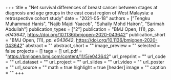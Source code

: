 +++
title = "Net survival differences of breast cancer between stages at diagnosis and age groups in the east coast region of West Malaysia: a retrospective cohort study"
date = "2021-05-18"
authors = ["Tengku Muhammad Hanis", "Najib Majdi Yaacob", "Suhaily Mohd Hairon", "Sarimah Abdullah"]
publication_types = ["2"]
publication = "BMJ Open, (11), _pp. e043642_, https://doi.org/10.1136/bmjopen-2020-043642"
publication_short = "BMJ Open, (11), _pp. e043642_, https://doi.org/10.1136/bmjopen-2020-043642"
abstract = ""
abstract_short = ""
image_preview = ""
selected = false
projects = []
tags = []
url_pdf = "https://bmjopen.bmj.com/content/11/5/e043642"
url_preprint = ""
url_code = ""
url_dataset = ""
url_project = ""
url_slides = ""
url_video = ""
url_poster = ""
url_source = ""
math = true
highlight = true
[header]
image = ""
caption = ""
+++
